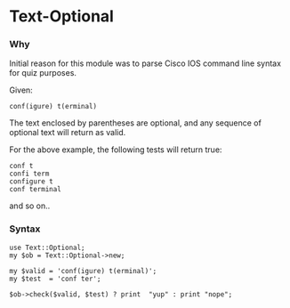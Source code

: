 Text-Optional
=============



### Why


Initial reason for this module was to parse Cisco IOS command line syntax for quiz purposes.

Given:

    conf(igure) t(erminal)
 
The text enclosed by parentheses are optional, and any sequence of optional text will return as valid.

For the above example, the following tests will return true:

    conf t
    confi term
    configure t
    conf terminal
    
 and so on..
 
### Syntax

    use Text::Optional;
    my $ob = Text::Optional->new;
     
    my $valid = 'conf(igure) t(erminal)';
    my $test  = 'conf ter';
      
    $ob->check($valid, $test) ? print  "yup" : print "nope";
 
 
 
